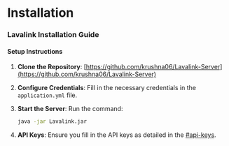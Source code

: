 # Installation

### Lavalink Installation Guide

#### Setup Instructions

1. **Clone the Repository**: [https://github.com/krushna06/Lavalink-Server](https://github.com/krushna06/Lavalink-Server)
2. **Configure Credentials**: Fill in the necessary credentials in the `application.yml` file.
3.  **Start the Server**: Run the command:

    ```sh
    java -jar Lavalink.jar
    ```
4. **API Keys**: Ensure you fill in the API keys as detailed in the [#api-keys](../requirements.md#api-keys "mention").
